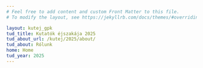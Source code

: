 ```yaml
---
# Feel free to add content and custom Front Matter to this file.
# To modify the layout, see https://jekyllrb.com/docs/themes/#overriding-theme-defaults

layout: kutej_gpk
tud_title: Kutatók éjszakája 2025 
tud_about_url: /kutej/2025/about/
tud_about: Rólunk
home: Home
tud_year: 2025
---
```


